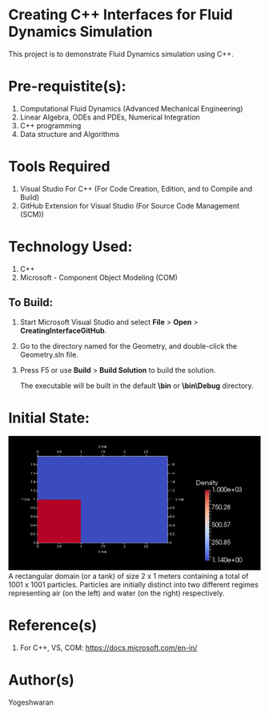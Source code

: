 # Creating C++ Interfaces for Fluid Dynamics Simulation
This project is to demonstrate Fluid Dynamics simulation using C++. 

# Pre-requistite(s):
1) Computational Fluid Dynamics (Advanced Mechanical Engineering)
2) Linear Algebra, ODEs and PDEs, Numerical Integration 
3) C++ programming
4) Data structure and Algorithms

# Tools Required
1) Visual Studio For C++ (For Code Creation, Edition, and to Compile and Build)
2) GitHub Extension for Visual Studio (For Source Code Management (SCM))

# Technology Used:
1) C++ 
2) Microsoft - Component Object Modeling (COM)

To Build:
----------------
1.  Start Microsoft Visual Studio and select **File** \> **Open** \> **CreatingInterfaceGitHub**.
2.  Go to the directory named for the Geometry, and double-click the Geometry.sln file.
3.  Press F5 or use **Build** \> **Build Solution** to build the solution.

    The executable will be built in the default **\\bin** or **\\bin\\Debug** directory.

# Initial State:
![Density](Output/Density.JPG "Initial Condition Screenshot")
A rectangular domain (or a tank) of size 2 x 1 meters containing a total of 1001 x 1001 particles.
Particles are initially distinct into two different regimes representing air (on the left) and water (on the right) respectively.

# Reference(s)
1) For C++, VS, COM: https://docs.microsoft.com/en-in/

# Author(s)
Yogeshwaran


